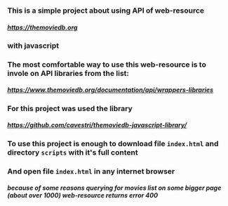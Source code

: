 ### This is a simple project about using API of web-resource
##### https://themoviedb.org
### with javascript
### The most comfortable way to use this web-resource is to invole on API libraries from the list:
##### https://www.themoviedb.org/documentation/api/wrappers-libraries
### For this project was used the library
##### https://github.com/cavestri/themoviedb-javascript-library/

### To use this project is enough to download file `index.html` and directory `scripts` with it's full content
### And open file `index.html` in any internet browser

##### because of some reasons querying for movies list on some bigger page (about over 1000) web-resource returns error 400
